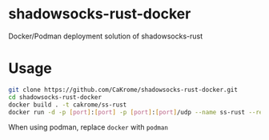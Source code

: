 # shadowsocks-rust-docker
Docker/Podman deployment solution of shadowsocks-rust

# Usage

```bash
git clone https://github.com/CaKrome/shadowsocks-rust-docker.git
cd shadowsocks-rust-docker
docker build . -t cakrome/ss-rust
docker run -d -p [port]:[port] -p [port]:[port]/udp --name ss-rust --restart=always -v /etc/shadowsocks-rust:/etc/shadowsocks-rust cakrome/ss-rust
```
When using podman, replace `docker` with `podman`


